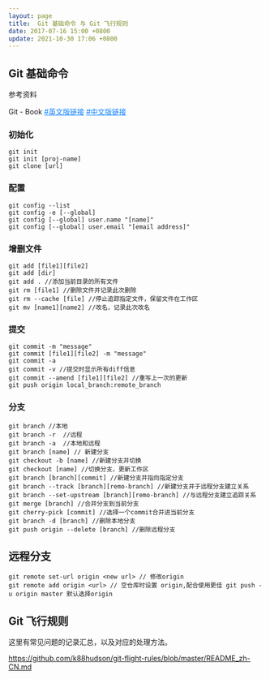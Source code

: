 ```yaml
---
layout: page
title:  Git 基础命令 与 Git 飞行规则
date: 2017-07-16 15:00 +0800
update: 2021-10-30 17:06 +0800
---
```



## Git 基础命令

参考资料

Git - Book <a href="https://git-scm.com/book/en/v2" style="color: #0c82ff;" target="_blank" rel="noopener nofollow">#英文版链接</a> <a href="https://git-scm.com/book/zh/v2" style="color: #0c82ff;" target="_blank" rel="noopener nofollow">#中文版链接</a>

### 初始化

```
git init
git init [proj-name]
git clone [url]
```

### 配置

```
git config --list
git config -e [--global]
git config [--global] user.name "[name]"
git config [--global] user.email "[email address]"
```

### 增删文件

```
git add [file1][file2]
git add [dir]
git add . //添加当前目录的所有文件
git rm [file1] //删除文件并记录此次删除
git rm --cache [file] //停止追踪指定文件，保留文件在工作区
git mv [name1][name2] //改名，记录此次改名
```

### 提交

```
git commit -m "message"
git commit [file1][file2] -m "message"
git commit -a
git commit -v //提交时显示所有diff信息
git commit --amend [file1][file2] //重写上一次的更新
git push origin local_branch:remote_branch
```

### 分支

```
git branch //本地
git branch -r  //远程
git branch -a  //本地和远程
git branch [name] // 新建分支
git checkout -b [name] //新建分支并切换
git checkout [name] //切换分支，更新工作区
git branch [branch][commit] //新建分支并指向指定分支
git branch --track [branch][remo-branch] //新建分支并于远程分支建立关系
git branch --set-upstream [branch][remo-branch] //与远程分支建立追踪关系
git merge [branch] //合并分支到当前分支
git cherry-pick [commit] //选择一个commit合并进当前分支
git branch -d [branch] //删除本地分支
git push origin --delete [branch] //删除远程分支
```

## 远程分支

```
git remote set-url origin <new url> // 修改origin
git remote add origin <url> // 空仓库时设置 origin,配合使用更佳 git push -u origin master 默认选择origin
```

## Git 飞行规则

这里有常见问题的记录汇总，以及对应的处理方法。

https://github.com/k88hudson/git-flight-rules/blob/master/README_zh-CN.md
